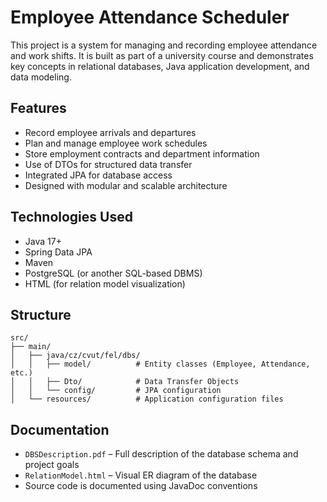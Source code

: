 # Employee Attendance Scheduler

This project is a system for managing and recording employee attendance and work shifts. It is built as part of a university course and demonstrates key concepts in relational databases, Java application development, and data modeling.

## Features

* Record employee arrivals and departures
* Plan and manage employee work schedules
* Store employment contracts and department information
* Use of DTOs for structured data transfer
* Integrated JPA for database access
* Designed with modular and scalable architecture

## Technologies Used

* Java 17+
* Spring Data JPA
* Maven
* PostgreSQL (or another SQL-based DBMS)
* HTML (for relation model visualization)

## Structure

```
src/
├── main/
│   ├── java/cz/cvut/fel/dbs/
│   │   ├── model/          # Entity classes (Employee, Attendance, etc.)
│   │   ├── Dto/            # Data Transfer Objects
│   │   └── config/         # JPA configuration
│   └── resources/          # Application configuration files
```

## Documentation

* `DBSDescription.pdf` – Full description of the database schema and project goals
* `RelationModel.html` – Visual ER diagram of the database
* Source code is documented using JavaDoc conventions

